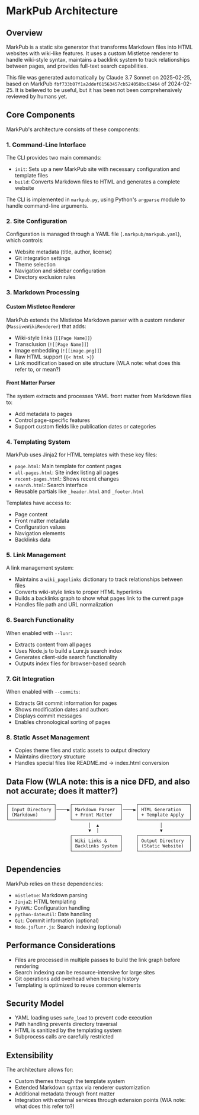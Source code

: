 # MarkPub Architecture

## Overview

MarkPub is a static site generator that transforms Markdown files into HTML websites with wiki-like features. It uses a custom Mistletoe renderer to handle wiki-style syntax, maintains a backlink system to track relationships between pages, and provides full-text search capabilities.

This file was generated automatically by Claude 3.7 Sonnet on 2025-02-25, based on MarkPub `fbf733b07f1a2ddef61563457cb524058bc63464` of 2024-02-25. It is believed to be useful, but it has been not been comprehensively reviewed by humans yet.

## Core Components

MarkPub's architecture consists of these components:

### 1. Command-Line Interface

The CLI provides two main commands:
- `init`: Sets up a new MarkPub site with necessary configuration and template files
- `build`: Converts Markdown files to HTML and generates a complete website

The CLI is implemented in `markpub.py`, using Python's `argparse` module to handle command-line arguments.

### 2. Site Configuration

Configuration is managed through a YAML file (`.markpub/markpub.yaml`), which controls:
- Website metadata (title, author, license)
- Git integration settings
- Theme selection
- Navigation and sidebar configuration
- Directory exclusion rules

### 3. Markdown Processing

#### Custom Mistletoe Renderer

MarkPub extends the Mistletoe Markdown parser with a custom renderer (`MassiveWikiRenderer`) that adds:
- Wiki-style links (`[[Page Name]]`)
- Transclusion (`![[Page Name]]`)
- Image embedding (`![[image.png]]`)
- Raw HTML support (`{< html >}`)
- Link modification based on site structure (WLA note: what does this refer to, or mean?)

#### Front Matter Parser

The system extracts and processes YAML front matter from Markdown files to:
- Add metadata to pages
- Control page-specific features
- Support custom fields like publication dates or categories

### 4. Templating System

MarkPub uses Jinja2 for HTML templates with these key files:
- `page.html`: Main template for content pages
- `all-pages.html`: Site index listing all pages
- `recent-pages.html`: Shows recent changes
- `search.html`: Search interface
- Reusable partials like `_header.html` and `_footer.html`

Templates have access to:
- Page content
- Front matter metadata
- Configuration values
- Navigation elements
- Backlinks data

### 5. Link Management

A link management system:
- Maintains a `wiki_pagelinks` dictionary to track relationships between files
- Converts wiki-style links to proper HTML hyperlinks
- Builds a backlinks graph to show what pages link to the current page
- Handles file path and URL normalization

### 6. Search Functionality

When enabled with `--lunr`:
- Extracts content from all pages
- Uses Node.js to build a Lunr.js search index
- Generates client-side search functionality
- Outputs index files for browser-based search

### 7. Git Integration

When enabled with `--commits`:
- Extracts Git commit information for pages
- Shows modification dates and authors
- Displays commit messages
- Enables chronological sorting of pages

### 8. Static Asset Management

- Copies theme files and static assets to output directory
- Maintains directory structure
- Handles special files like README.md → index.html conversion

## Data Flow (WLA note: this is a nice DFD, and also not accurate; does it matter?)

```
┌─────────────────┐     ┌──────────────────┐     ┌───────────────────┐
│ Input Directory │────▶│ Markdown Parser  │────▶│ HTML Generation   │
│ (Markdown)      │     │ + Front Matter   │     │ + Template Apply  │
└─────────────────┘     └──────────────────┘     └───────────────────┘
                               │  ▲                       │
                               ▼  │                       ▼
                        ┌──────────────────┐     ┌───────────────────┐
                        │ Wiki Links &     │     │ Output Directory  │
                        │ Backlinks System │     │ (Static Website)  │
                        └──────────────────┘     └───────────────────┘
```

## Dependencies

MarkPub relies on these dependencies:
- `mistletoe`: Markdown parsing
- `Jinja2`: HTML templating
- `PyYAML`: Configuration handling
- `python-dateutil`: Date handling
- `Git`: Commit information (optional)
- `Node.js`/`lunr.js`: Search indexing (optional)

## Performance Considerations

- Files are processed in multiple passes to build the link graph before rendering
- Search indexing can be resource-intensive for large sites
- Git operations add overhead when tracking history
- Templating is optimized to reuse common elements

## Security Model

- YAML loading uses `safe_load` to prevent code execution
- Path handling prevents directory traversal
- HTML is sanitized by the templating system
- Subprocess calls are carefully restricted

## Extensibility

The architecture allows for:
- Custom themes through the template system
- Extended Markdown syntax via renderer customization
- Additional metadata through front matter
- Integration with external services through extension points (WlA note: what does this refer to?)
